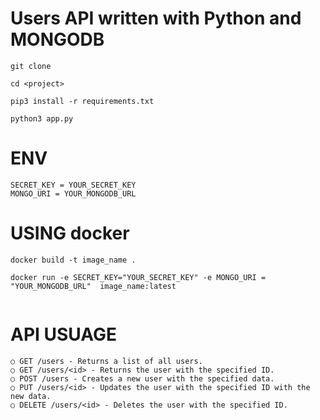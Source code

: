# Users API written with Python and MONGODB

```
git clone

cd <project>

pip3 install -r requirements.txt

python3 app.py
```


# ENV
```dotenv
SECRET_KEY = YOUR_SECRET_KEY
MONGO_URI = YOUR_MONGODB_URL
```


# USING docker
```docker
docker build -t image_name .

docker run -e SECRET_KEY="YOUR_SECRET_KEY" -e MONGO_URI = "YOUR_MONGODB_URL"  image_name:latest


```

# API USUAGE
```docker
○ GET /users - Returns a list of all users.
○ GET /users/<id> - Returns the user with the specified ID.
○ POST /users - Creates a new user with the specified data.
○ PUT /users/<id> - Updates the user with the specified ID with the new data.
○ DELETE /users/<id> - Deletes the user with the specified ID.
```